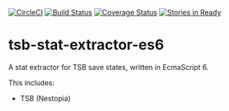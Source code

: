 [![CircleCI](https://circleci.com/gh/retro-games/tsb-stat-extractor-es6/tree/develop.svg?style=shield)](https://circleci.com/gh/retro-games/tsb-stat-extractor-es6/tree/develop)
[![Build Status](https://travis-ci.org/retro-games/tsb-stat-extractor-es6.svg?branch=develop)](https://travis-ci.org/retro-games/tsb-stat-extractor-es6)
[![Coverage Status](https://coveralls.io/repos/github/retro-games/tsb-stat-extractor-es6/badge.svg?branch=develop)](https://coveralls.io/github/retro-games/tsb-stat-extractor-es6?branch=develop)
[![Stories in Ready](https://badge.waffle.io/retro-games/tsb-stat-extractor-es6.png?label=ready&title=Ready)](http://waffle.io/retro-games/tsb-stat-extractor-es6)

# tsb-stat-extractor-es6

A stat extractor for TSB save states, written in EcmaScript 6.

This includes:
 * TSB (Nestopia)